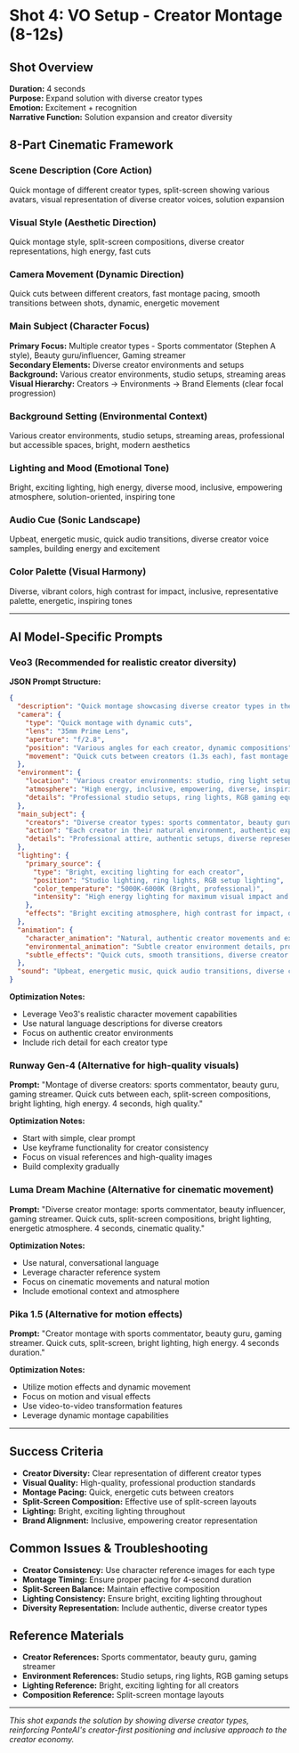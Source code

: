 # Shot 4: VO Setup - Creator Montage (8-12s)

## Shot Overview
**Duration:** 4 seconds  
**Purpose:** Expand solution with diverse creator types  
**Emotion:** Excitement + recognition  
**Narrative Function:** Solution expansion and creator diversity  

## 8-Part Cinematic Framework

### Scene Description (Core Action)
Quick montage of different creator types, split-screen showing various avatars, visual representation of diverse creator voices, solution expansion

### Visual Style (Aesthetic Direction)
Quick montage style, split-screen compositions, diverse creator representations, high energy, fast cuts

### Camera Movement (Dynamic Direction)
Quick cuts between different creators, fast montage pacing, smooth transitions between shots, dynamic, energetic movement

### Main Subject (Character Focus)
**Primary Focus:** Multiple creator types - Sports commentator (Stephen A style), Beauty guru/influencer, Gaming streamer  
**Secondary Elements:** Diverse creator environments and setups  
**Background:** Various creator environments, studio setups, streaming areas  
**Visual Hierarchy:** Creators → Environments → Brand Elements (clear focal progression)

### Background Setting (Environmental Context)
Various creator environments, studio setups, streaming areas, professional but accessible spaces, bright, modern aesthetics

### Lighting and Mood (Emotional Tone)
Bright, exciting lighting, high energy, diverse mood, inclusive, empowering atmosphere, solution-oriented, inspiring tone

### Audio Cue (Sonic Landscape)
Upbeat, energetic music, quick audio transitions, diverse creator voice samples, building energy and excitement

### Color Palette (Visual Harmony)
Diverse, vibrant colors, high contrast for impact, inclusive, representative palette, energetic, inspiring tones

---

## AI Model-Specific Prompts

### Veo3 (Recommended for realistic creator diversity)
**JSON Prompt Structure:**
```json
{
  "description": "Quick montage showcasing diverse creator types in their authentic environments, each representing different aspects of the creator economy and demonstrating the breadth of PonteAI's creator-first positioning. The sequence features a sports commentator in a professional studio setting, a beauty guru/influencer with a ring light setup, and a gaming streamer with RGB keyboard and streaming equipment. Each creator appears for 1.3 seconds with quick cuts between them, creating a dynamic, high-energy sequence that celebrates creator diversity and authentic representation while building excitement for the solution.",
  "camera": {
    "type": "Quick montage with dynamic cuts",
    "lens": "35mm Prime Lens",
    "aperture": "f/2.8",
    "position": "Various angles for each creator, dynamic compositions",
    "movement": "Quick cuts between creators (1.3s each), fast montage pacing, smooth transitions"
  },
  "environment": {
    "location": "Various creator environments: studio, ring light setup, streaming area",
    "atmosphere": "High energy, inclusive, empowering, diverse, inspiring",
    "details": "Professional studio setups, ring lights, RGB gaming equipment, authentic creator spaces"
  },
  "main_subject": {
    "creators": "Diverse creator types: sports commentator, beauty guru, gaming streamer",
    "action": "Each creator in their natural environment, authentic expressions and movements",
    "details": "Professional attire, authentic setups, diverse representation, inclusive casting"
  },
  "lighting": {
    "primary_source": {
      "type": "Bright, exciting lighting for each creator",
      "position": "Studio lighting, ring lights, RGB setup lighting",
      "color_temperature": "5000K-6000K (Bright, professional)",
      "intensity": "High energy lighting for maximum visual impact and diversity"
    },
    "effects": "Bright exciting atmosphere, high contrast for impact, diverse lighting setups"
  },
  "animation": {
    "character_animation": "Natural, authentic creator movements and expressions",
    "environmental_animation": "Subtle creator environment details, professional setups",
    "subtle_effects": "Quick cuts, smooth transitions, diverse creator representation"
  },
  "sound": "Upbeat, energetic music, quick audio transitions, diverse creator voice samples, building energy and excitement"
}
```

**Optimization Notes:**
- Leverage Veo3's realistic character movement capabilities
- Use natural language descriptions for diverse creators
- Focus on authentic creator environments
- Include rich detail for each creator type

### Runway Gen-4 (Alternative for high-quality visuals)
**Prompt:** "Montage of diverse creators: sports commentator, beauty guru, gaming streamer. Quick cuts between each, split-screen compositions, bright lighting, high energy. 4 seconds, high quality."

**Optimization Notes:**
- Start with simple, clear prompt
- Use keyframe functionality for creator consistency
- Focus on visual references and high-quality images
- Build complexity gradually

### Luma Dream Machine (Alternative for cinematic movement)
**Prompt:** "Diverse creator montage: sports commentator, beauty influencer, gaming streamer. Quick cuts, split-screen compositions, bright lighting, energetic atmosphere. 4 seconds, cinematic quality."

**Optimization Notes:**
- Use natural, conversational language
- Leverage character reference system
- Focus on cinematic movements and natural motion
- Include emotional context and atmosphere

### Pika 1.5 (Alternative for motion effects)
**Prompt:** "Creator montage with sports commentator, beauty guru, gaming streamer. Quick cuts, split-screen, bright lighting, high energy. 4 seconds duration."

**Optimization Notes:**
- Utilize motion effects and dynamic movement
- Focus on motion and visual effects
- Use video-to-video transformation features
- Leverage dynamic montage capabilities

---

## Success Criteria
- **Creator Diversity:** Clear representation of different creator types
- **Visual Quality:** High-quality, professional production standards
- **Montage Pacing:** Quick, energetic cuts between creators
- **Split-Screen Composition:** Effective use of split-screen layouts
- **Lighting:** Bright, exciting lighting throughout
- **Brand Alignment:** Inclusive, empowering creator representation

## Common Issues & Troubleshooting
- **Creator Consistency:** Use character reference images for each type
- **Montage Timing:** Ensure proper pacing for 4-second duration
- **Split-Screen Balance:** Maintain effective composition
- **Lighting Consistency:** Ensure bright, exciting lighting throughout
- **Diversity Representation:** Include authentic, diverse creator types

## Reference Materials
- **Creator References:** Sports commentator, beauty guru, gaming streamer
- **Environment References:** Studio setups, ring lights, RGB gaming setups
- **Lighting Reference:** Bright, exciting lighting for all creators
- **Composition Reference:** Split-screen montage layouts

---

*This shot expands the solution by showing diverse creator types, reinforcing PonteAI's creator-first positioning and inclusive approach to the creator economy.*
